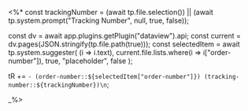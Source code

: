 <%*
const trackingNumber = (await tp.file.selection()) || (await tp.system.prompt("Tracking Number", null, true, false));

const dv = await app.plugins.getPlugin("dataview").api;
const current = dv.pages(JSON.stringify(tp.file.path(true)));
const selectedItem = await tp.system.suggester(
	(i => i.text), 
	current.file.lists.where(i => i["order-number"]), 
	true, 
	"placeholder", 
	false
);

tR += `- (order-number::${selectedItem["order-number"]}) (tracking-number::${trackingNumber})\n`;

_%>

